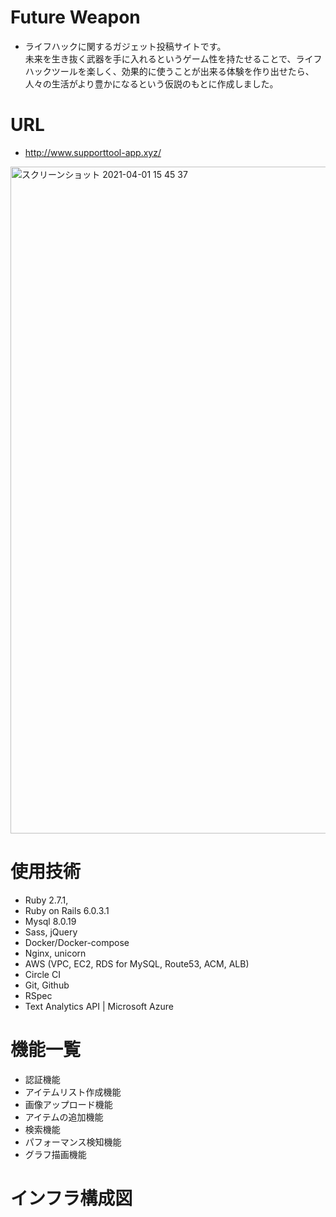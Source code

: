 # Future Weapon
- ライフハックに関するガジェット投稿サイトです。  
未来を生き抜く武器を手に入れるというゲーム性を持たせることで、ライフハックツールを楽しく、効果的に使うことが出来る体験を作り出せたら、人々の生活がより豊かになるという仮説のもとに作成しました。

# URL
- http://www.supporttool-app.xyz/

<img width="1067" alt="スクリーンショット 2021-04-01 15 45 37" src="https://user-images.githubusercontent.com/44368100/113254533-ac4e6000-9301-11eb-8042-d44e0390df09.png">

# 使用技術
- Ruby 2.7.1, 
- Ruby on Rails 6.0.3.1
- Mysql 8.0.19
- Sass, jQuery
- Docker/Docker-compose
- Nginx, unicorn
- AWS (VPC, EC2, RDS for MySQL, Route53, ACM, ALB)
- Circle CI
- Git, Github
- RSpec
- Text Analytics API | Microsoft Azure

# 機能一覧
- 認証機能
- アイテムリスト作成機能
- 画像アップロード機能
- アイテムの追加機能
- 検索機能
- パフォーマンス検知機能
- グラフ描画機能

# インフラ構成図





